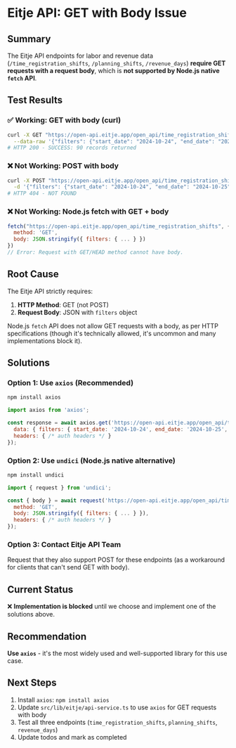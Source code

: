 # Eitje API: GET with Body Issue

## Summary

The Eitje API endpoints for labor and revenue data (`/time_registration_shifts`, `/planning_shifts`, `/revenue_days`) **require GET requests with a request body**, which is **not supported by Node.js native `fetch` API**.

## Test Results

### ✅ Working: GET with body (curl)
```bash
curl -X GET "https://open-api.eitje.app/open_api/time_registration_shifts" \
  --data-raw '{"filters": {"start_date": "2024-10-24", "end_date": "2024-10-25", "date_filter_type": "resource_date"}}'
# HTTP 200 - SUCCESS: 90 records returned
```

### ❌ Not Working: POST with body
```bash
curl -X POST "https://open-api.eitje.app/open_api/time_registration_shifts" \
  -d '{"filters": {"start_date": "2024-10-24", "end_date": "2024-10-25", "date_filter_type": "resource_date"}}'
# HTTP 404 - NOT FOUND
```

### ❌ Not Working: Node.js fetch with GET + body
```javascript
fetch("https://open-api.eitje.app/open_api/time_registration_shifts", {
  method: 'GET',
  body: JSON.stringify({ filters: { ... } })
})
// Error: Request with GET/HEAD method cannot have body.
```

## Root Cause

The Eitje API strictly requires:
1. **HTTP Method**: GET (not POST)
2. **Request Body**: JSON with `filters` object

Node.js `fetch` API does not allow GET requests with a body, as per HTTP specifications (though it's technically allowed, it's uncommon and many implementations block it).

## Solutions

### Option 1: Use `axios` (Recommended)
```bash
npm install axios
```

```javascript
import axios from 'axios';

const response = await axios.get('https://open-api.eitje.app/open_api/time_registration_shifts', {
  data: { filters: { start_date: '2024-10-24', end_date: '2024-10-25', date_filter_type: 'resource_date' } },
  headers: { /* auth headers */ }
});
```

### Option 2: Use `undici` (Node.js native alternative)
```bash
npm install undici
```

```javascript
import { request } from 'undici';

const { body } = await request('https://open-api.eitje.app/open_api/time_registration_shifts', {
  method: 'GET',
  body: JSON.stringify({ filters: { ... } }),
  headers: { /* auth headers */ }
});
```

### Option 3: Contact Eitje API Team
Request that they also support POST for these endpoints (as a workaround for clients that can't send GET with body).

## Current Status

❌ **Implementation is blocked** until we choose and implement one of the solutions above.

## Recommendation

**Use `axios`** - it's the most widely used and well-supported library for this use case.

## Next Steps

1. Install `axios`: `npm install axios`
2. Update `src/lib/eitje/api-service.ts` to use `axios` for GET requests with body
3. Test all three endpoints (`time_registration_shifts`, `planning_shifts`, `revenue_days`)
4. Update todos and mark as completed

